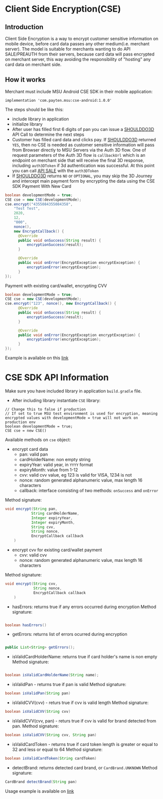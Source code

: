 # Client Side Encryption(CSE)

## Introduction
Client Side Encryption is a way to encrypt customer sensitive information on mobile device, before card data passes any other medium(i.e. merchant server). The model is suitable for merchants wanting to do API SALE/PREAUTH from their servers, because card data will pass encrypted on merchant server, this way avoiding the responsibility of "hosting" any card data on merchant side.

## How it works
Merchant must include MSU Android CSE SDK in their mobile application:

`implementation 'com.payten.msu:cse-android:1.0.0'`

The steps should be like this:
- include library in application
- initialize library
- After user has filled first 6 digits of pan you can issue a [SHOULDDO3D](https://test.merchantsafeunipay.com/msu/api/v2/doc#shouldDo3D) API Call to determine the next steps
- Customer has filled card data and clicks pay. If [SHOULDDO3D](https://test.merchantsafeunipay.com/msu/api/v2/doc#shouldDo3D) returned `YES`, then no CSE is needed as customer sensitive information will pass from Browser directly to MSU Servers via the Auth 3D flow. One of request parameters of the Auth 3D flow is `callbackUrl` which is an endpoint on merchant side that will receive the final 3D response, including `auth3DToken` if 3d authentication was successful. At this point you can call [API SALE](https://test.merchantsafeunipay.com/msu/api/v2/doc#sale) with the `auth3DToken`
- If [SHOULDDO3D](https://test.merchantsafeunipay.com/msu/api/v2/doc#shouldDo3D) returns `NO` or `OPTIONAL`, you may skip the 3D Journey and intercept main payment form by encrypting the data using the CSE SDK Payment With New Card

```java
boolean developmentMode = true;
CSE cse = new CSE(developmentMode);
cse.encrypt("4355084355084358",
    "Test Test",
    2020,
    12,
    "000",
    nonce(),
    new EncryptCallback() {
      @Override
      public void onSuccess(String result) {
          encryptionSuccess(result);
      }

      @Override
      public void onError(EncryptException encryptException) {
          encryptionError(encryptException);
      }
});
```

Payment with existing card/wallet, encrypting CVV
```java
boolean developmentMode = true;
CSE cse = new CSE(developmentMode);
cse.encrypt("123", nonce(), new EncryptCallback() {
      @Override
      public void onSuccess(String result) {
          encryptionSuccess(result);
      }

      @Override
      public void onError(EncryptException encryptException) {
          encryptionError(encryptException);
      }
});
```

Example is available on this [link](https://github.com/PaytenASEE/msu-cse-android/blob/master/app/src/main/java/com/payten/msu/cse/example/ExampleActivity.java)

# CSE SDK API Information

Make sure you have included library in application `build.gradle` file.

- After including library instantiate `CSE` library:

```
// Change this to false if production
// If set to true MSU test environment is used for encryption, meaning encrypted values with developmentMode = true will not work on production env
boolean developmentMode = true;
CSE cse = new CSE()
```
Available methods on `cse` object:
* encrypt card data
  * pan: valid pan
  * cardHolderName: non empty string
  * expiryYear: valid year, in `YYYY` format
  * expiryMonth: value from 1-12
  * cvv: valid cvv value, eg 123 is valid for VISA, 1234 is not
  * nonce: random generated alphanumeric value, max length 16 characters
  * callback: interface consisting of two methods: `onSuccess` and `onError`

Method signature:
```java
void encrypt(String pan,
            String cardHolderName,
            Integer expiryYear,
            Integer expiryMonth,
            String cvv,
            String nonce,
            EncryptCallback callback
    )
```

* encrypt cvv for existing card/wallet payment
  * cvv: valid cvv
  * nonce: random generated alphanumeric value, max length 16 characters

Method signature:
```java
void encrypt(String cvv,
             String nonce,
             EncryptCallback callback
    )
```
* hasErrors: returns true if any errors occurred during encryption 
Method signature:
```java

boolean hasErrors()

```

* getErrors: returns list of errors ocurred during encryption
```java

public List<String> getErrors();

```

* isValidCardHolderName: returns true if card holder's name is non empty
Method signature:
```java

boolean isValidCardHolderName(String name);

```
* isValidPan - returns true if pan is valid
Method signature:
```java
boolean isValidPan(String pan)
```
* isValidCVV(cvv) - returs true if cvv is valid length
Method signature:
```java
boolean isValidCVV(String cvv)
```

* isValidCVV(cvv, pan) - returs true if cvv is valid for brand detected from pan.
Method signature:
```java
boolean isValidCVV(String cvv, String pan)
```

* isValidCardToken - returns true if card token length is greater or equal to 32 and less or equal to 64
Method signature:
```java
boolean isValidCardToken(String cardToken)
```
* detectBrand: returns detected card brand, or `CardBrand.UNKNOWN`
Method signature:
```java
CardBrand detectBrand(String pan)
```

Usage example is available on [link](https://github.com/PaytenASEE/msu-cse-android/blob/master/app/src/main/java/com/payten/msu/cse/example/ExampleActivity.java#L92)

